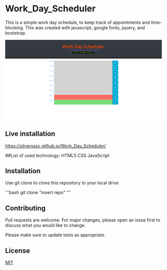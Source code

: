 # Work_Day_Scheduler
This is a simple work day schedule, to keep track of appointments and time-blocking.  This was created with javascript, google fonts, jquery, and bootstrap.


![Preview of the project](./work_day.png)

## Live installation

https://silversssc.github.io/Work_Day_Scheduler/


##List of used technology:
HTML5
CSS
JavaScript


## Installation

Use git clone to clone this repository to your local drive

'''bash
git clone "insert repo"
'''

## Contributing
Pull requests are welcome. For major changes, please open an issue first to discuss what you would like to change.

Please make sure to update tests as appropriate.

## License
[MIT](https://choosealicense.com/licenses/mit/)
